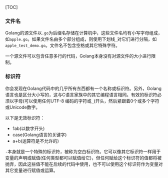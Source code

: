 [TOC]

### 文件名

Golang的源文件以`.go`为后缀名存储在计算机中，这些文件名均有小写字母组成，如`apple.go`。如果文件名由多个部分组成，则使用下划线`_`对它们进行分隔，如`apple_test_demo.go`。文件名不包含空格或其它特殊字符。

一个源文件可以包含任意多行的代码，Golang本身没有对源文件的大小进行限制。

### 标识符

你会发现在Golang代码中的几乎所有东西都有一个名称或标识符。另外，Golang语言也是区分大小写的，这与C语言家族中的其它编程语言相同。有效的标识符必须以字母(可以使用任何UTF-8 编码的字符或`_`)开头，然后紧跟着0个或多个字符或Unicode数字。

以下是无效标识符：

* 1ab(以数字开头)
* case(Golang语言的关键字)
* a+b(运算符是不允许的)

`-`本身就是一个特殊的标识符，被称为空白标识符。它可以像其它标识符一样用于变量的声明或赋值(任何类型都可以赋值给它)，但任何赋给这个标识符的值都将被抛弃，因此这些值不能在后续的代码中使用，也不可以使用这个标识符作为变量对其它变量进行赋值或运算。
